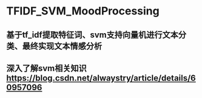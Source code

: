 # TFIDF_SVM_MoodProcessing
## 基于tf_idf提取特征词、svm支持向量机进行文本分类、最终实现文本情感分析
## 深入了解svm相关知识   https://blog.csdn.net/alwaystry/article/details/60957096
